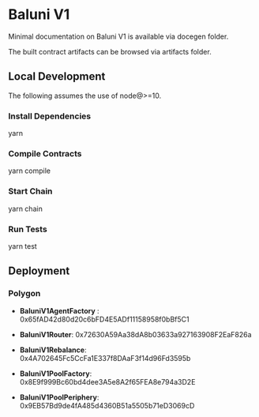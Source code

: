 
# Baluni V1

Minimal documentation on Baluni V1 is available via docegen folder.

The built contract artifacts can be browsed via artifacts folder.

## Local Development

The following assumes the use of node@>=10.

### Install Dependencies

yarn

### Compile Contracts

yarn compile

### Start Chain

yarn chain

### Run Tests

yarn test

## Deployment 

### Polygon


- **BaluniV1AgentFactory** : 0x65fAD42d80d20c6bFD4E5ADf11158958f0bBf5C1
- **BaluniV1Router**: 0x72630A59Aa38dA8b03633a927163908F2EaF826a
- **BaluniV1Rebalance**: 0x4A702645Fc5CcFa1E337f8DAaF3f14d96Fd3595b

- **BaluniV1PoolFactory**: 0x8E9f999Bc60bd4dee3A5e8A2f65FEA8e794a3D2E
- **BaluniV1PoolPeriphery**: 0x9EB57Bd9de4fA485d4360B51a5505b71eD3069cD

